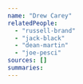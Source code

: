 ```yaml
---
name: "Drew Carey"
relatedPeople:
  - "russell-brand"
  - "jack-black"
  - "dean-martin"
  - "joe-pesci"
sources: []
summaries:
---
```


